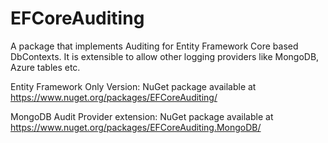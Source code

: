 # EFCoreAuditing
A package that implements Auditing for Entity Framework Core based DbContexts. It is extensible to allow other logging providers like MongoDB, Azure tables etc.

Entity Framework Only Version: NuGet package available at https://www.nuget.org/packages/EFCoreAuditing/

MongoDB Audit Provider extension: NuGet package available at https://www.nuget.org/packages/EFCoreAuditing.MongoDB/

